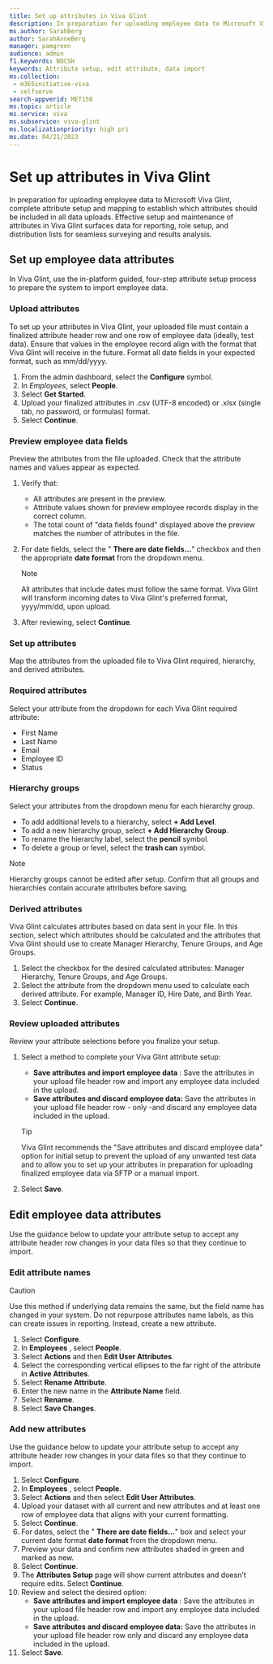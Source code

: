 ```yaml
---
title: Set up attributes in Viva Glint
description: In preparation for uploading employee data to Microsoft Viva Glint, perform attribute setup and mapping that will establish which attributes should be included in data uploads. 
ms.author: SarahBerg
author: SarahAnneBerg
manager: pamgreen
audience: admin
f1.keywords: NOCSH
keywords: Attribute setup, edit attribute, data import 
ms.collection: 
 - m365initiative-viva
 - selfserve
search-appverid: MET150
ms.topic: article
ms.service: viva
ms.subservice: viva-glint
ms.localizationpriority: high pri
ms.date: 04/21/2023
---
```


# Set up attributes in Viva Glint

In preparation for uploading employee data to Microsoft Viva Glint, complete attribute setup and mapping to establish which attributes should be included in all data uploads. Effective setup and maintenance of attributes in Viva Glint surfaces data for reporting, role setup, and distribution lists for seamless surveying and results analysis.

## Set up employee data attributes

In Viva Glint, use the in-platform guided, four-step attribute setup process to prepare the system to import employee data.

### Upload attributes

To set up your attributes in Viva Glint, your uploaded file must contain a finalized attribute header row and one row of employee data (ideally, test data). Ensure that values in the employee record align with the format that Viva Glint will receive in the future. Format all date fields in your expected format, such as mm/dd/yyyy.

1. From the admin dashboard, select the **Configure** symbol.
2. In *Employees*, select **People**.
3. Select **Get Started**.
4. Upload your finalized attributes in .csv (UTF-8 encoded) or .xlsx (single tab, no password, or formulas) format.
5. Select **Continue**.

### Preview employee data fields

Preview the attributes from the file uploaded. Check that the attribute names and values appear as expected.

1. Verify that:
   - All attributes are present in the preview.
   - Attribute values shown for preview employee records display in the correct column.
   - The total count of "data fields found" displayed above the preview matches the number of attributes in the file.
2. For date fields, select the " **There are date fields...**" checkbox and then the appropriate **date format** from the dropdown menu.

   > [!NOTE]
   > All attributes that include dates must follow the same format. Viva Glint will transform incoming dates to Viva Glint's preferred format, yyyy/mm/dd, upon upload.

3. After reviewing, select **Continue**.

### Set up attributes

Map the attributes from the uploaded file to Viva Glint required, hierarchy, and derived attributes.

### Required attributes

Select your attribute from the dropdown for each Viva Glint required attribute:

- First Name
- Last Name
- Email
- Employee ID
- Status

### Hierarchy groups

Select your attributes from the dropdown menu for each hierarchy group.

- To add additional levels to a hierarchy, select **+ Add Level**.
- To add a new hierarchy group, select **+ Add Hierarchy Group**.
- To rename the hierarchy label, select the **pencil** symbol.
- To delete a group or level, select the **trash can** symbol.

> [!NOTE]
> Hierarchy groups cannot be edited after setup. Confirm that all groups and hierarchies contain accurate attributes before saving.

### Derived attributes

Viva Glint calculates attributes based on data sent in your file. In this section, select which attributes should be calculated and the attributes that Viva Glint should use to create Manager Hierarchy, Tenure Groups, and Age Groups.

1. Select the checkbox for the desired calculated attributes: Manager Hierarchy, Tenure Groups, and Age Groups.
2. Select the attribute from the dropdown menu used to calculate each derived attribute. For example, Manager ID, Hire Date, and Birth Year.
3. Select **Continue**.

### Review uploaded attributes

Review your attribute selections before you finalize your setup.

1. Select a method to complete your Viva Glint attribute setup:

   - **Save attributes and import employee data** : Save the attributes in your upload file header row and import any employee data included in the upload.
   - **Save attributes and discard employee data:** Save the attributes in your upload file header row - only -and discard any employee data included in the upload.

   > [!TIP]
   > Viva Glint recommends the "Save attributes and discard employee data" option for initial setup to prevent the upload of any unwanted test data and to allow you to set up your attributes in preparation for uploading finalized employee data via SFTP or a manual import.

2. Select **Save**.

## Edit employee data attributes

Use the guidance below to update your attribute setup to accept any attribute header row changes in your data files so that they continue to import.

### Edit attribute names

> [!CAUTION]
> Use this method if underlying data remains the same, but the field name has changed in your system. Do not repurpose attributes name labels, as this can create issues in reporting. Instead, create a new attribute.

1. Select **Configure**.
2. In **Employees** , select **People**.
3. Select **Actions** and then **Edit User Attributes**.
4. Select the corresponding vertical ellipses to the far right of the attribute in **Active Attributes**.
5. Select **Rename Attribute**.
6. Enter the new name in the **Attribute Name** field.
7. Select **Rename**.
8. Select **Save Changes**.

### Add new attributes

Use the guidance below to update your attribute setup to accept any attribute header row changes in your data files so that they continue to import.

1. Select **Configure**.
2. In **Employees** , select **People**.
3. Select **Actions** and then select **Edit User Attributes**.
4. Upload your dataset with all current and new attributes and at least one row of employee data that aligns with your current formatting.
5. Select **Continue**.
6. For dates, select the " **There are date fields...**" box and select your current date format **date format** from the dropdown menu.
7. Preview your data and confirm new attributes shaded in green and marked as new.
8. Select **Continue**.
9. The **Attributes Setup** page will show current attributes and doesn't require edits. Select **Continue**.
10. Review and select the desired option:
    - **Save attributes and import employee data** : Save the attributes in your upload file header row and import any employee data included in the upload.
    - **Save attributes and discard employee data:** Save the attributes in your upload file header row only and discard any employee data included in the upload.
11. Select **Save**.